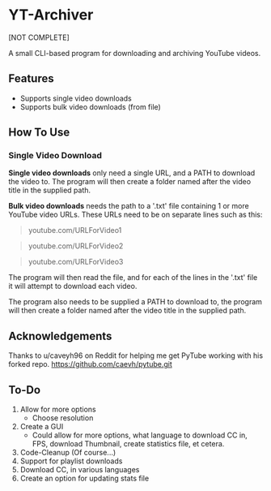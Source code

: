 # YT-Archiver

[NOT COMPLETE]

A small CLI-based program for downloading and archiving YouTube videos.

## Features
* Supports single video downloads
* Supports bulk video downloads (from file)

## How To Use
### Single Video Download
**Single video downloads** only need a single URL, and a PATH to download the video to. The program will then create a folder named after the video title in the supplied path.

**Bulk video downloads** needs the path to a '.txt' file containing 1 or more YouTube video URLs. These URLs need to be on separate lines such as this:

> youtube.com/URLForVideo1

> youtube.com/URLForVideo2

> youtube.com/URLForVideo3

The program will then read the file, and for each of the lines in the '.txt' file it will attempt to download each video. 

The program also needs to be supplied a PATH to download to, the program will then create a folder named after the video title in the supplied path.

## Acknowledgements
Thanks to u/caveyh96 on Reddit for helping me get PyTube working with his forked repo. 
https://github.com/caevh/pytube.git

## To-Do
1. Allow for more options
    - Choose resolution
2. Create a GUI
    - Could allow for more options, what language to download CC in, FPS, download Thumbnail, create statistics file, et cetera.
3. Code-Cleanup (Of course...)
4. Support for playlist downloads
5. Download CC, in various languages
6. Create an option for updating stats file